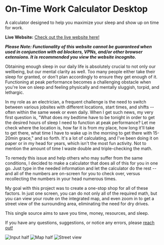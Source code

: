 # On-Time Work Calculator Desktop

A calculator designed to help you maximize your sleep and show up on time for work.

**Live Website:** [Check out the live website here!](https://optimal-sleep-calculator-map.firebaseapp.com/)

***Please Note: Functionality of this website cannot be guaranteed when used in conjunction with ad blockers, VPNs, and/or other browser extensions. It is recommended you view the website incognito.***

Obtaining enough sleep in our daily life is absolutely crucial to not only our wellbeing, but our mental clarity as well. Too many people either take their sleep for granted, or don't plan accordingly to ensure they get enough of it. Functioning at peak performance becomes a challenging obstacle when you're low on sleep and feeling physically and mentally sluggish, torpid, and lethargic.

In my role as an electrician, a frequent challenge is the need to switch between various jobsites with different locations, start times, and shifts -- often within the same week or even daily. When I get such news, my very first question is, "What does my bedtime have to be tonight in order to get the desired hours of sleep I need to function at peak performance? Let me check where the location is, how far it is from my place, how long it'll take to get there, what time I have to wake up in the morning to get there with 15-20min grace," and so forth. It's a lot of calculating, and I've been doing it on paper or in my head for years, which isn't the most fun activity. Not to mention the amount of time I waste double and triple-checking the math.

To remedy this issue and help others who may suffer from the same conditions, I decided to make a calculator that does all of this for you in one go. Just type in the needed information and let the calculator do the rest -- and all of the numbers are on-screen for you to check over, versus recollecting the numbers in your head numerous times.

My goal with this project was to create a one-stop shop for all of these factors. In just one screen, you can do not only all of the required math, but you can view your route on the integrated map, and even zoom in to get a street view of the surrounding area, eliminating the need for dry drives.

This single source aims to save you time, money, resources, and sleep.




If you have any questions, suggestions, or notice any errors, please [reach out!](mailto:coreychristianclark@gmail.com)

![Input half](https://github.com/coreychristianclark/on-time-work-calculator-desktop/assets/127354494/78022500-3eb6-46e6-80c5-ea49eea5541b)
![Map half](https://github.com/coreychristianclark/on-time-work-calculator-desktop/assets/127354494/5dfa440d-d6cd-4204-9844-38023d5d89b6)
![Street view](https://github.com/coreychristianclark/on-time-work-calculator-desktop/assets/127354494/5ee62283-aa62-402a-af44-7bd5b1568e7e)

